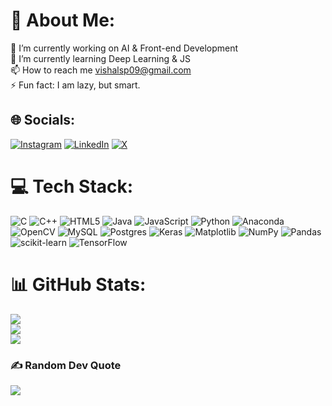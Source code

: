 # 💫 About Me:
🔭 I’m currently working on AI & Front-end Development<br>🌱 I’m currently learning Deep Learning & JS<br>📫 How to reach me vishalsp09@gmail.com<br>⚡ Fun fact: I am lazy, but smart.


## 🌐 Socials:
[![Instagram](https://img.shields.io/badge/Instagram-%23E4405F.svg?logo=Instagram&logoColor=white)](https://instagram.com/v1shal_sp) [![LinkedIn](https://img.shields.io/badge/LinkedIn-%230077B5.svg?logo=linkedin&logoColor=white)](https://linkedin.com/in/vishal_s_prabhu) [![X](https://img.shields.io/badge/X-black.svg?logo=X&logoColor=white)](https://x.com/VishyForReal) 

# 💻 Tech Stack:
![C](https://img.shields.io/badge/c-%2300599C.svg?style=flat&logo=c&logoColor=white) ![C++](https://img.shields.io/badge/c++-%2300599C.svg?style=flat&logo=c%2B%2B&logoColor=white) ![HTML5](https://img.shields.io/badge/html5-%23E34F26.svg?style=flat&logo=html5&logoColor=white) ![Java](https://img.shields.io/badge/java-%23ED8B00.svg?style=flat&logo=openjdk&logoColor=white) ![JavaScript](https://img.shields.io/badge/javascript-%23323330.svg?style=flat&logo=javascript&logoColor=%23F7DF1E) ![Python](https://img.shields.io/badge/python-3670A0?style=flat&logo=python&logoColor=ffdd54) ![Anaconda](https://img.shields.io/badge/Anaconda-%2344A833.svg?style=flat&logo=anaconda&logoColor=white) ![OpenCV](https://img.shields.io/badge/opencv-%23white.svg?style=flat&logo=opencv&logoColor=white) ![MySQL](https://img.shields.io/badge/mysql-%2300000f.svg?style=flat&logo=mysql&logoColor=white) ![Postgres](https://img.shields.io/badge/postgres-%23316192.svg?style=flat&logo=postgresql&logoColor=white) ![Keras](https://img.shields.io/badge/Keras-%23D00000.svg?style=flat&logo=Keras&logoColor=white) ![Matplotlib](https://img.shields.io/badge/Matplotlib-%23ffffff.svg?style=flat&logo=Matplotlib&logoColor=black) ![NumPy](https://img.shields.io/badge/numpy-%23013243.svg?style=flat&logo=numpy&logoColor=white) ![Pandas](https://img.shields.io/badge/pandas-%23150458.svg?style=flat&logo=pandas&logoColor=white) ![scikit-learn](https://img.shields.io/badge/scikit--learn-%23F7931E.svg?style=flat&logo=scikit-learn&logoColor=white) ![TensorFlow](https://img.shields.io/badge/TensorFlow-%23FF6F00.svg?style=flat&logo=TensorFlow&logoColor=white)
# 📊 GitHub Stats:
![](https://github-readme-stats.vercel.app/api?username=v1shalsp&theme=tokyonight&hide_border=false&include_all_commits=true&count_private=false)<br/>
![](https://github-readme-streak-stats.herokuapp.com/?user=v1shalsp&theme=tokyonight&hide_border=false)<br/>
![](https://github-readme-stats.vercel.app/api/top-langs/?username=v1shalsp&theme=tokyonight&hide_border=false&include_all_commits=true&count_private=false&layout=compact)
<!-- 
## 🏆 GitHub Trophies
![](https://github-profile-trophy.vercel.app/?username=v1shalsp&theme=tokyonight&no-frame=false&no-bg=true&margin-w=4) -->

### ✍️ Random Dev Quote
![](https://quotes-github-readme.vercel.app/api?type=horizontal&theme=tokyonight)
<!-- 
### 🔝 Top Contributed Repo
![](https://github-contributor-stats.vercel.app/api?username=v1shalsp&limit=5&theme=tokyonight&combine_all_yearly_contributions=true)


[![](https://visitcount.itsvg.in/api?id=v1shalsp&icon=1&color=1)](https://visitcount.itsvg.in)

<!-- Proudly created with GPRM ( https://gprm.itsvg.in ) -->
